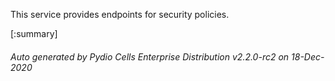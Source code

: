 






This service provides endpoints for security policies.

[:summary]

###### Auto generated by Pydio Cells Enterprise Distribution v2.2.0-rc2 on 18-Dec-2020
